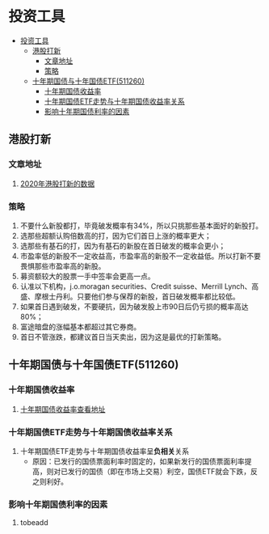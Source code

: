 # 投资工具

- [投资工具](#投资工具)
  - [港股打新](#港股打新)
    - [文章地址](#文章地址)
    - [策略](#策略)
  - [十年期国债与十年国债ETF(511260)](#十年期国债与十年国债etf511260)
    - [十年期国债收益率](#十年期国债收益率)
    - [十年期国债ETF走势与十年期国债收益率关系](#十年期国债etf走势与十年期国债收益率关系)
    - [影响十年期国债利率的因素](#影响十年期国债利率的因素)

## 港股打新

### 文章地址

1. [2020年港股打新的数据](https://mp.weixin.qq.com/s/PsMKM6P-1I4xBAQFSmB11w)

### 策略

1. 不要什么新股都打，毕竟破发概率有34%，所以只挑那些基本面好的新股打。
2. 选那些超额认购倍数高的打，因为它们首日上涨的概率更大；
3. 选那些有基石的打，因为有基石的新股在首日破发的概率会更小；
4. 市盈率低的新股不一定收益高，市盈率高的新股不一定收益低。所以打新不要畏惧那些市盈率高的新股。
5. 募资额较大的股票一手中签率会更高一点。
6. 认准以下机构，j.o.moragan securities、Credit suisse、Merrill Lynch、高盛、摩根士丹利。只要他们参与保荐的新股，首日破发概率都比较低。
7. 如果首日遇到破发，不要硬抗，因为破发股上市90日后仍亏损的概率高达80%；
8. 富途暗盘的涨幅基本都超过其它券商。
9. 首日不管涨跌，都建议首日当天卖出，因为这是最优的打新策略。

## 十年期国债与十年国债ETF(511260)

### 十年期国债收益率

1. [十年期国债收益率查看地址](https://cn.investing.com/rates-bonds/china-10-year-bond-yield/)

### 十年期国债ETF走势与十年期国债收益率关系

1. 十年期国债ETF走势与十年期国债收益率呈**负相关**关系
   - 原因：已发行的国债票面利率时固定的，如果新发行的国债票面利率提高，则对已发行的国债（即在市场上交易）利空，国债ETF就会下跌，反之则利好。

### 影响十年期国债利率的因素

1. tobeadd
